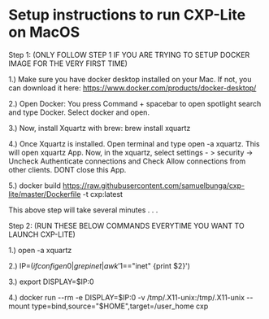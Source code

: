 # Setup instructions to run CXP-Lite on MacOS

Step 1: (ONLY FOLLOW STEP 1 IF YOU ARE TRYING TO SETUP DOCKER IMAGE FOR THE VERY FIRST TIME)

1.) Make sure you have docker desktop installed on your Mac. If not, you can download it here: https://www.docker.com/products/docker-desktop/

2.) Open Docker: You press Command + spacebar to open spotlight search and type Docker. Select docker and open.

3.) Now, install Xquartz with brew:
	brew install xquartz

4.) Once Xquartz is installed. Open terminal and type open -a xquartz. This will open xquartz App. Now, in the xquartz, select settings - > security -> Uncheck Authenticate connections and Check Allow connections from other clients. DONT close this App.

5.) docker build https://raw.githubusercontent.com/samuelbunga/cxp-lite/master/Dockerfile -t cxp:latest

This above step will take several minutes . . .


Step 2: (RUN THESE BELOW COMMANDS EVERYTIME YOU WANT TO LAUNCH CXP-LITE)

1.) open -a xquartz

2.) IP=$(ifconfig en0 | grep inet | awk '$1=="inet" {print $2}')

3.) export DISPLAY=$IP:0

4.) docker run --rm -e DISPLAY=$IP:0 -v /tmp/.X11-unix:/tmp/.X11-unix --mount type=bind,source="$HOME",target=/user_home cxp


